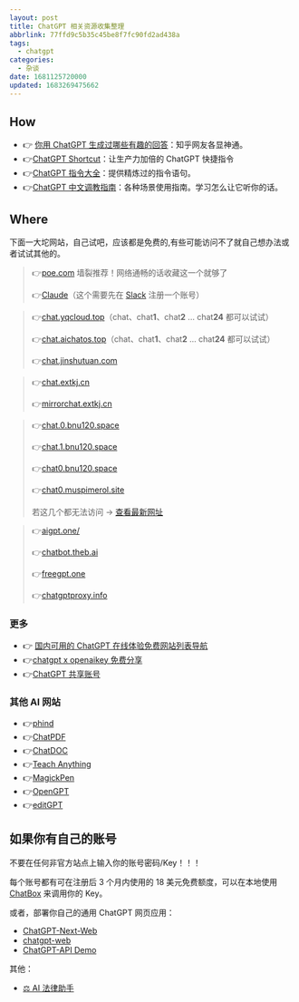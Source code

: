 ```yaml
---
layout: post
title: ChatGPT 相关资源收集整理
abbrlink: 77ffd9c5b35c45be8f7fc90fd2ad438a
tags:
  - chatgpt
categories:
  - 杂谈
date: 1681125720000
updated: 1683269475662
---
```

## How

* 👉 [你用 ChatGPT 生成过哪些有趣的回答](https://www.zhihu.com/question/570430650)：知乎网友各显神通。
* 👉[ChatGPT Shortcut](https://www.aishort.top/)：让生产力加倍的 ChatGPT 快捷指令
* 👉[ChatGPT 指令大全](https://www.explainthis.io/zh-hans/chatgpt)：提供精炼过的指令语句。
* 👉[ChatGPT 中文调教指南](https://github.com/PlexPt/awesome-chatgpt-prompts-zh)：各种场景使用指南。学习怎么让它听你的话。

## Where

下面一大坨网站，自己试吧，应该都是免费的,有些可能访问不了就自己想办法或者试试其他的。

> 👉[poe.com](https://poe.com) 墙裂推荐！网络通畅的话收藏这一个就够了
>
> 👉[Claude](https://www.anthropic.com/index/claude-now-in-slack)（这个需要先在 [Slack](https://slack.com/intl/zh-cn/) 注册一个账号）

> 👉[chat.yqcloud.top](https://chat.yqcloud.top)（chat、chat**1**、chat**2** ... chat**24** 都可以试试）
>
> 👉[chat.aichatos.top](https://chat3.aichatos.top)（chat、chat**1**、chat**2** ... chat**24** 都可以试试）
>
> 👉[chat.jinshutuan.com](https://chat.jinshutuan.com)

> 👉[chat.extkj.cn](https://chat.extkj.cn/)
>
> 👉[mirrorchat.extkj.cn](https://mirrorchat.extkj.cn/)

> 👉[chat.0.bnu120.space](https://chat.1.bnu120.space/)
>
> 👉[chat.1.bnu120.space](https://chat.1.bnu120.space/)
>
> 👉[chat0.bnu120.space](https://chat0.bnu120.space/)
>
> 👉[chat0.muspimerol.site](https://chat0.muspimerol.site)
>
> 若这几个都无法访问 → [查看最新网址](https://picgo.cdn.muspimerol.site/%E6%9C%80%E6%96%B0%E5%9F%9F%E5%90%8D.html)

> 👉[aigpt.one/](https://aigpt.one/)
>
> 👉[chatbot.theb.ai](https://chatbot.theb.ai)
>
> 👉[freegpt.one](https://freegpt.one)
>
> 👉[chatgptproxy.info](https://chatgptproxy.info)

### 更多

* 👉 [国内可用的 ChatGPT 在线体验免费网站列表导航](https://lzw.me/x/chatgpt-sites/)
* 👉[chatgpt x openaikey 免费分享](https://freeopenai.xyz/)
* 👉[ChatGPT 共享账号](https://terobox.com/)

### 其他 AI 网站

* 👉[phind](https://www.phind.com/)
* 👉[ChatPDF](https://www.chatpdf.com/)
* 👉[ChatDOC](https://chatdoc.com/)
* 👉[Teach Anything](https://www.teach-anything.com/)
* 👉[MagickPen](https://magickpen.com)
* 👉[OpenGPT](https://open-gpt.app/)
* 👉[editGPT](https://www.editgpt.app/)

## 如果你有自己的账号

不要在任何非官方站点上输入你的账号密码/Key！！！

每个账号都有可在注册后 3 个月内使用的 18 美元免费额度，可以在本地使用 [ChatBox](https://hub.fgit.ml/Bin-Huang/chatbox/releases) 来调用你的 Key。

或者，部署你自己的通用 ChatGPT 网页应用：

* [ChatGPT-Next-Web](https://github.com/Yidadaa/ChatGPT-Next-Web/blob/main/README_CN.md)
* [chatgpt-web](https://github.com/Chanzhaoyu/chatgpt-web)
* [ChatGPT-API Demo](https://github.com/ddiu8081/chatgpt-demo/blob/main/README.zh-CN.md)

其他：

* [⚖️ AI 法律助手](https://github.com/lvwzhen/law-cn-ai)

<!-- - [把 ChatGPT 集成到文档站中](https://github.com/supabase-community/nextjs-openai-doc-search) -->
